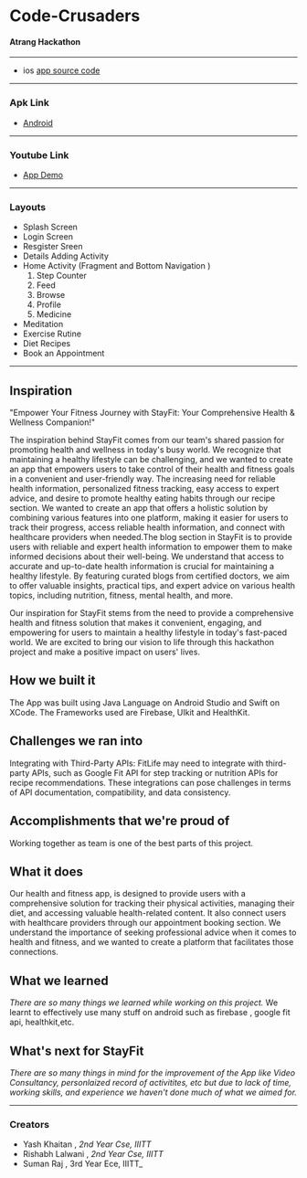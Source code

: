 # Code-Crusaders

#### Atrang Hackathon
---
 * ios [app source code](https://github.com/lalwanirishabh/Code-Crucaders.git)
---
### Apk Link
* [Android](https://drive.google.com/file/d/1maV0h5Y36ie57GKK5CC7vaxe4dp551sn/view?usp=sharing)
---

### Youtube Link
* [App Demo]()
---

### Layouts
*  Splash Screen
*  Login Screen 
*  Resgister Sreen
*  Details Adding Activity
*  Home Activity (Fragment and Bottom Navigation )
      1. Step Counter 
      2. Feed
      3. Browse
      5. Profile
      6. Medicine 
*  Meditation 
*  Exercise Rutine
*  Diet Recipes
*  Book an Appointment
---

## Inspiration
"Empower Your Fitness Journey with StayFit: Your Comprehensive Health & Wellness Companion!"

The inspiration behind StayFit comes from our team's shared passion for promoting health and wellness in today's busy world. We recognize that maintaining a healthy lifestyle can be challenging, and we wanted to create an app that empowers users to take control of their health and fitness goals in a convenient and user-friendly way. The increasing need for reliable health information, personalized fitness tracking, easy access to expert advice, and desire to promote healthy eating habits through our recipe section. We wanted to create an app that offers a holistic solution by combining various features into one platform, making it easier for users to track their progress, access reliable health information, and connect with healthcare providers when needed.The blog section in StayFit is to provide users with reliable and expert health information to empower them to make informed decisions about their well-being. We understand that access to accurate and up-to-date health information is crucial for maintaining a healthy lifestyle. By featuring curated blogs from certified doctors, we aim to offer valuable insights, practical tips, and expert advice on various health topics, including nutrition, fitness, mental health, and more.

Our inspiration for StayFit stems from the need to provide a comprehensive health and fitness solution that makes it convenient, engaging, and empowering for users to maintain a healthy lifestyle in today's fast-paced world. We are excited to bring our vision to life through this hackathon project and make a positive impact on users' lives.

## How we built it
The App was built using Java Language on Android Studio and Swift on XCode. The Frameworks used are Firebase, UIkit and HealthKit.
## Challenges we ran into
Integrating with Third-Party APIs: FitLife may need to integrate with third-party APIs, such as Google Fit API for step tracking or nutrition APIs for recipe recommendations. These integrations can pose challenges in terms of API documentation, compatibility, and data consistency.

## Accomplishments that we're proud of
Working together as team is one of the best parts of this project. 

## What it does
Our health and fitness app, is designed to provide users with a comprehensive solution for tracking their physical activities, managing their diet, and accessing valuable health-related content. It also connect users with healthcare providers through our appointment booking section. We understand the importance of seeking professional advice when it comes to health and fitness, and we wanted to create a platform that facilitates those connections.

## What we learned
*There are so many things we learned while working on this project.*
We learnt to effectively use many stuff on android such as firebase , google fit api, healthkit,etc.

## What's next for StayFit
*There are so many things in mind for the improvement of the App like Video Consultancy, personlaized record of activitites, etc but due to lack of time, working skills, and experience we haven't done much of what we aimed for.*  

---
### Creators
* Yash Khaitan 
     , _2nd Year Cse, IIITT_
* Rishabh Lalwani 
     , _2nd Year Cse, IIITT_
* Suman Raj
      , 3rd Year Ece, IIITT_
  
